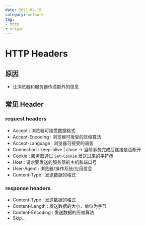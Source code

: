 ```yaml
---
date: 2021-02-15
category: network
tag:
- http
- origin
---
```


# HTTP Headers

## 原因

- 让浏览器和服务器传递额外的信息

## 常见 Header

### request headers

- Accept : 浏览器可接受数据格式
- Accept-Encoding : 浏览器可授受的压缩算法
- Accept-Language : 浏览器可授受的语言
- Connection : keep-alive | close -> 当前事务完成后连接是否断开
- Cookie : 服务器通过 `Set-Cookie` 发送过来的字符串
- Host : 请求要发送的服务器的主机和端口号
- User-Agent : 浏览器/操作系统/应用信息
- Content-Type : 发送数据的格式

### response headers

- Content-Type : 发送数据的格式
- Content-Length : 发送数据的大小，单位为字节
- Content-Encoding : 发送数据的压缩算法
- Skip...
